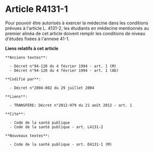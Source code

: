 # Article R4131-1

Pour pouvoir être autorisés à exercer la médecine dans les conditions prévues à l'article L. 4131-2, les étudiants en
médecine mentionnés au premier alinéa de cet article doivent remplir les conditions de niveau d'études fixées à l'annexe
41-1.

**Liens relatifs à cet article**

	**Anciens textes**:

	  - Décret n°94-120 du 4 février 1994 - art. 1 (M)
	  - Décret n°94-120 du 4 février 1994 - art. 1 (Ab)

	**Codifié par**:

	  - Décret n°2004-802 du 29 juillet 2004

	**Liens**:

	  - TRANSFERE: Décret n°2012-979 du 21 août 2012 - art. 1

	**Cite**:

	  - Code de la santé publique
	  - Code de la santé publique - art. L4131-2

	**Nouveaux textes**:

	  - Code de la santé publique - art. D4131-1 (M)
